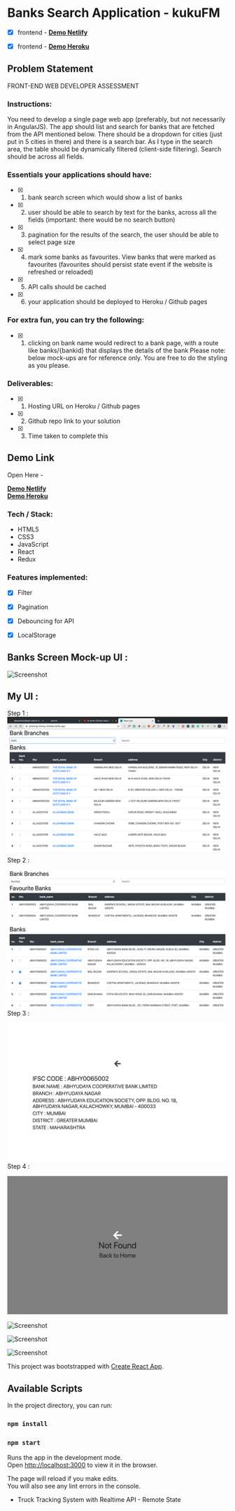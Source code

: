 # Banks Search Application - kukuFM

- [x] frontend  - [ **Demo Netlify** ](https://amazing-minsky-53cfda.netlify.app/)
- [x] frontend  - [ **Demo Heroku** ]()



## Problem Statement
FRONT-END WEB DEVELOPER ASSESSMENT

### Instructions:

You need to develop a single page web app (preferably, but not necessarily in AngularJS).
The app should list and search for banks that are fetched from the API mentioned below. There
should be a dropdown for cities (just put in 5 cities in there) and there is a search bar. As I type
in the search area, the table should be dynamically filtered (client-side filtering). Search should
be across all fields.


### Essentials your applications should have:

- [x] 1. bank search screen which would show a list of banks
- [x] 2. user should be able to search by text for the banks, across all the fields (important: there
would be no search button)
- [x] 3. pagination for the results of the search, the user should be able to select page size
- [x] 4. mark some banks as favourites. View banks that were marked as favourites (favourites
should persist state event if the website is refreshed or reloaded)
- [x] 5. API calls should be cached
- [x] 6. your application should be deployed to Heroku / Github pages


### For extra fun, you can try the following:

- [x] 1. clicking on bank name would redirect to a bank page, with a route like banks/{bankid}
that displays the details of the bank
Please note: below mock-ups are for reference only. You are free to do the styling as you
please.

### Deliverables:

- [x] 1. Hosting URL on Heroku / Github pages
- [x] 2. Github repo link to your solution
- [x] 3. Time taken to complete this

## Demo Link
Open Here  - 

[ **Demo Netlify** ](https://amazing-minsky-53cfda.netlify.app/)
<br/>
[ **Demo Heroku** ]()

### Tech / Stack:

 - HTML5
 - CSS3 
 - JavaScript
 - React 
 - Redux
 
### Features implemented:
- [x] Filter
- [x] Pagination
- [x] Debouncing for API 
- [x] LocalStorage




## Banks Screen Mock-up UI : 
![Screenshot](./extra/ui.png)
<br/>

## My UI :

Step 1 :
![Screenshot](./extra/1.png)
Step 2 : 
<br/>

![Screenshot](./extra/2.png)
Step 3 : 
<br/>

![Screenshot](./extra/3.png)
Step 4 : 
<br/>

![Screenshot](./extra/4.png)
<br/>

![Screenshot](./extra/5.png)
<br/>

![Screenshot](./extra/6.png)
<br/>

![Screenshot](./extra/7.png)
<br/>



This project was bootstrapped with [Create React App](https://github.com/facebook/create-react-app).

## Available Scripts

In the project directory, you can run:

### `npm install`
### `npm start`

Runs the app in the development mode.<br />
Open [http://localhost:3000](http://localhost:3000) to view it in the browser.

The page will reload if you make edits.<br />
You will also see any lint errors in the console.
 - Truck Tracking System with Realtime API - Remote State
